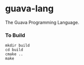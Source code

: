 # guava-lang
The Guava Programming Language.

### To Build
```
mkdir build
cd build
cmake ..
make
```